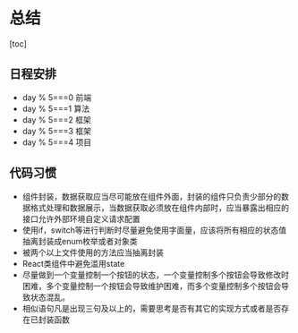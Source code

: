 # 总结

[toc]

## 日程安排

+ day % 5===0	前端
+ day % 5===1    算法
+ day % 5===2    框架
+ day % 5===3    框架
+ day % 5===4    项目

## 代码习惯

- 组件封装，数据获取应当尽可能放在组件外面，封装的组件只负责少部分的数据格式处理和数据展示，当数据获取必须放在组件内部时，应当暴露出相应的接口允许外部环境自定义请求配置
- 使用if，switch等进行判断时尽量避免使用字面量，应该将所有相应的状态值抽离封装成enum枚举或者对象类
- 被两个以上文件使用的方法应当抽离封装
- React类组件中避免滥用state
- 尽量做到一个变量控制一个按钮的状态，一个变量控制多个按钮会导致修改时困难，多个变量控制一个按钮会导致维护困难，而多个变量控制多个按钮会导致状态混乱。
- 相似语句凡是出现三句及以上的，需要思考是否有其它的实现方式或者是否存在已封装函数